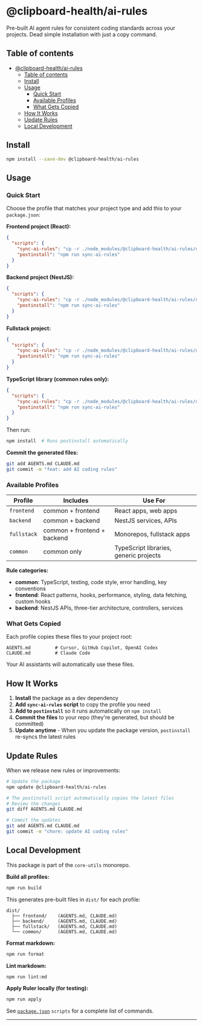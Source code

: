 # @clipboard-health/ai-rules

Pre-built AI agent rules for consistent coding standards across your projects. Dead simple installation with just a copy command.

## Table of contents

- [@clipboard-health/ai-rules](#clipboard-healthai-rules)
  - [Table of contents](#table-of-contents)
  - [Install](#install)
  - [Usage](#usage)
    - [Quick Start](#quick-start)
    - [Available Profiles](#available-profiles)
    - [What Gets Copied](#what-gets-copied)
  - [How It Works](#how-it-works)
  - [Update Rules](#update-rules)
  - [Local Development](#local-development)

## Install

```bash
npm install --save-dev @clipboard-health/ai-rules
```

## Usage

### Quick Start

Choose the profile that matches your project type and add this to your `package.json`:

**Frontend project (React):**

```json
{
  "scripts": {
    "sync-ai-rules": "cp -r ./node_modules/@clipboard-health/ai-rules/dist/frontend/. ./",
    "postinstall": "npm run sync-ai-rules"
  }
}
```

**Backend project (NestJS):**

```json
{
  "scripts": {
    "sync-ai-rules": "cp -r ./node_modules/@clipboard-health/ai-rules/dist/backend/. ./",
    "postinstall": "npm run sync-ai-rules"
  }
}
```

**Fullstack project:**

```json
{
  "scripts": {
    "sync-ai-rules": "cp -r ./node_modules/@clipboard-health/ai-rules/dist/fullstack/. ./",
    "postinstall": "npm run sync-ai-rules"
  }
}
```

**TypeScript library (common rules only):**

```json
{
  "scripts": {
    "sync-ai-rules": "cp -r ./node_modules/@clipboard-health/ai-rules/dist/common/. ./",
    "postinstall": "npm run sync-ai-rules"
  }
}
```

Then run:

```bash
npm install  # Runs postinstall automatically
```

**Commit the generated files:**

```bash
git add AGENTS.md CLAUDE.md
git commit -m "feat: add AI coding rules"
```

### Available Profiles

| Profile     | Includes                    | Use For                                |
| ----------- | --------------------------- | -------------------------------------- |
| `frontend`  | common + frontend           | React apps, web apps                   |
| `backend`   | common + backend            | NestJS services, APIs                  |
| `fullstack` | common + frontend + backend | Monorepos, fullstack apps              |
| `common`    | common only                 | TypeScript libraries, generic projects |

**Rule categories:**

- **common**: TypeScript, testing, code style, error handling, key conventions
- **frontend**: React patterns, hooks, performance, styling, data fetching, custom hooks
- **backend**: NestJS APIs, three-tier architecture, controllers, services

### What Gets Copied

Each profile copies these files to your project root:

```text
AGENTS.md         # Cursor, GitHub Copilot, OpenAI Codex
CLAUDE.md         # Claude Code
```

Your AI assistants will automatically use these files.

## How It Works

1. **Install** the package as a dev dependency
2. **Add `sync-ai-rules` script** to copy the profile you need
3. **Add to `postinstall`** so it runs automatically on `npm install`
4. **Commit the files** to your repo (they're generated, but should be committed)
5. **Update anytime** - When you update the package version, `postinstall` re-syncs the latest rules

## Update Rules

When we release new rules or improvements:

```bash
# Update the package
npm update @clipboard-health/ai-rules

# The postinstall script automatically copies the latest files
# Review the changes
git diff AGENTS.md CLAUDE.md

# Commit the updates
git add AGENTS.md CLAUDE.md
git commit -m "chore: update AI coding rules"
```

## Local Development

This package is part of the `core-utils` monorepo.

**Build all profiles:**

```bash
npm run build
```

This generates pre-built files in `dist/` for each profile:

```text
dist/
  ├── frontend/    (AGENTS.md, CLAUDE.md)
  ├── backend/     (AGENTS.md, CLAUDE.md)
  ├── fullstack/   (AGENTS.md, CLAUDE.md)
  └── common/      (AGENTS.md, CLAUDE.md)
```

**Format markdown:**

```bash
npm run format
```

**Lint markdown:**

```bash
npm run lint:md
```

**Apply Ruler locally (for testing):**

```bash
npm run apply
```

See [`package.json`](./package.json) `scripts` for a complete list of commands.

---
